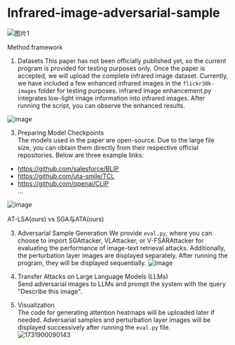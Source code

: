 # Infrared-image-adversarial-sample

![图片1](https://github.com/user-attachments/assets/4539f2e5-3438-4177-a001-2c5e06902f67)


Method framework

1. Datasets 
This paper has not been officially published yet, so the current program is provided for testing purposes only. Once the paper is accepted, we will upload the complete infrared image dataset. Currently, we have included a few enhanced infrared images in the `flickr30k-images` folder for testing purposes.  infrared image enhancement.py integrates low-light image information into infrared images. After running the script, you can observe the enhanced results.

![image](https://github.com/user-attachments/assets/4b5b02ea-0bff-46fd-84c8-a89a9f0fb32f)

3. Preparing Model Checkpoints  
The models used in the paper are open-source. Due to the large file size, you can obtain them directly from their respective official repositories. Below are three example links:  
- https://github.com/salesforce/BLIP  
- https://github.com/uta-smile/TCL  
- https://github.com/openai/CLIP  
...

![image](https://github.com/user-attachments/assets/f3ac5337-09a6-492e-ad14-3176045585f5)


AT-LSA(ours) vs SGA与ATA(ours)

3. Adversarial Sample Generation 
We provide `eval.py`, where you can choose to import SGAttacker, VLAttacker, or V-FSARAttacker for evaluating the performance of image-text retrieval attacks. Additionally, the perturbation layer images are displayed separately. After running the program, they will be displayed sequentially.
![image](https://github.com/user-attachments/assets/ac07608e-aa00-418d-bde0-5f77041b957c)


4. Transfer Attacks on Large Language Models (LLMs)  
Send adversarial images to LLMs and prompt the system with the query "Describe this image".

5. Visualization  
The code for generating attention heatmaps will be uploaded later if needed. Adversarial samples and perturbation layer images will be displayed successively after running the `eval.py` file.  
![1731900090143](https://github.com/user-attachments/assets/13c6cafd-9682-45a9-a670-516c60b569c3)
